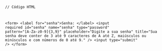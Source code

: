 <Code language='html'>

// Código HTML

&lt;form&gt;
    &lt;label for="senha">Senha: &lt;/label&gt;
        &lt;input
            required
            id="senha"
            name="senha"
            type="password"
            pattern="[A-Za-z0-9]{3,9}"
            placeholder="Digite a sua senha"
            title="Sua senha deve conter de 3 até 9 caracteres de A até Z, maiúsculos ou minúsculos e com números de 0 até 9."
        /&gt;
        &lt;input type="submit" /&gt;
&lt;/form&gt;
</Code>
